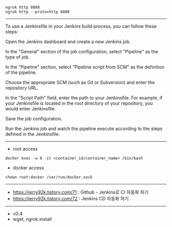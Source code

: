 ```
ngrok http 8080
ngrok http --proto=http 8080
```
---
To use a Jenkinsfile in your Jenkins build process, you can follow these steps:

Open the Jenkins dashboard and create a new Jenkins job.

In the "General" section of the job configuration, select "Pipeline" as the type of job.

In the "Pipeline" section, select "Pipeline script from SCM" as the definition of the pipeline.

Choose the appropriate SCM (such as Git or Subversion) and enter the repository URL.

In the "Script Path" field, enter the path to your Jenkinsfile. For example, if your Jenkinsfile is located in the root directory of your repository, you would enter Jenkinsfile.

Save the job configuration.

Run the Jenkins job and watch the pipeline execute according to the steps defined in the Jenkinsfile.

---
- root access
```
docker exec -u 0 -it <container_id/container_name> /bin/bash
```
- docker access
```
chown root:docker /var/run/docker.sock
```

---
- https://jerry92k.tistory.com/71 : Github - Jenkins로 CI 자동화 하기
- https://jerry92k.tistory.com/72 : Jenkins CD 자동화 하기

---
- v0.4
- wget, ngrok install
